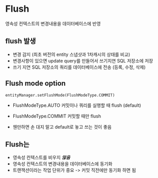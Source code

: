 # Flush

영속성 컨텍스트의 변경내용을 데이터베이스에 반영

## flush 발생

- 변경 감지 (최초 버전의 entity 스냅샷과 1차캐시의 상태를 비교)
- 변경사항이 있으면 update query를 만들어서 쓰기지연 SQL 저장소에 저장
- 쓰기 지연 SQL 저장소의 쿼리를 데이터베이스에 전송 (등록, 수정, 삭제)

## Flush mode option

```
entityManager.setFlushMode(FlushModeType.COMMIT)
```

- FlushModeType.AUTO
  커밋이나 쿼리를 실행할 때 flush (default)

- FlushModeType.COMMIT
  커밋할 때만 flush

- 웬만하면 손 대지 말고 default로 놓고 쓰는 것이 좋음

## Flush는

- 영속성 컨텍스트를 비우지 ***않음***
- 영속성 컨텍스트의 변경내용을 데이터베이스에 동기화
- 트랜잭션이라는 작업 단위가 중요 -> 커밋 직전에만 동기화 하면 됨



